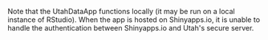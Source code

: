 Note that the UtahDataApp functions locally (it may be run on a local instance of RStudio). When the app is hosted on Shinyapps.io, it is unable to handle the authentication between Shinyapps.io and Utah's secure server.
